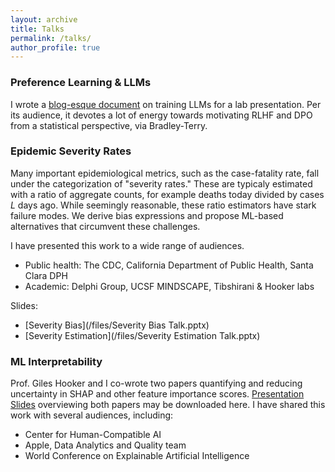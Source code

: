 ```yaml
---
layout: archive
title: Talks
permalink: /talks/
author_profile: true
---
```


### Preference Learning & LLMs

I wrote a [blog-esque document](/files/Tibbles_Group_Preference_Learning.pdf) on training LLMs for a lab presentation. Per its audience, it devotes a lot of energy towards motivating RLHF and DPO from a statistical perspective, via Bradley-Terry. 

### Epidemic Severity Rates

Many important epidemiological metrics, such as the case-fatality rate, fall under the categorization of "severity rates." These are typicaly estimated with a ratio of aggregate counts, for example deaths today divided by cases *L* days ago. While seemingly reasonable, these ratio estimators have stark failure modes. We derive bias expressions and propose ML-based alternatives that circumvent these challenges. 

I have presented this work to a wide range of audiences.
- Public health: The CDC, California Department of Public Health, Santa Clara DPH
- Academic: Delphi Group, UCSF MINDSCAPE, Tibshirani & Hooker labs

Slides:
- [Severity Bias](/files/Severity Bias Talk.pptx)
- [Severity Estimation](/files/Severity Estimation Talk.pptx)

### ML Interpretability

Prof. Giles Hooker and I co-wrote two papers quantifying and reducing uncertainty in SHAP and other feature importance scores. [Presentation Slides](interpretability.pptx) overviewing both papers may be downloaded here. I have shared this work with several audiences, including:
- Center for Human-Compatible AI
- Apple, Data Analytics and Quality team
- World Conference on Explainable Artificial Intelligence
